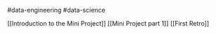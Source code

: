 #data-engineering #data-science 

[[Introduction to the Mini Project]]
[[Mini Project part 1]]
[[First Retro]]
